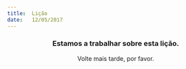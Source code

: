 ```yaml
---
title:  Lição
date:   12/05/2017
---
```


### <center>Estamos a trabalhar sobre esta lição.</center>
<center>Volte mais tarde, por favor.</center>